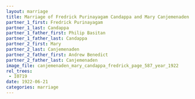 ```yaml
---
layout: marriage
title: Marriage of Fredrick Purinayagam Candappa and Mary Canjemenaden
partner_1_first: Fredrick Purinayagam
partner_1_last: Candappa
partner_1_father_first: Philip Basitan
partner_1_father_last: Candappa
partner_2_first: Mary
partner_2_last: Canjemenaden
partner_2_father_first: Andrew Benedict
partner_2_father_last: Canjemenaden
image_file: canjemenaden_mary_candappa_fredrick_page_587_year_1922
rel_trees:
 - I0719
date: 1922-06-21
categories: marriage
---
```


